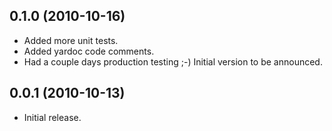 ## 0.1.0 (2010-10-16)

* Added more unit tests.
* Added yardoc code comments.
* Had a couple days production testing ;-) Initial version to be announced.

## 0.0.1 (2010-10-13)

* Initial release.